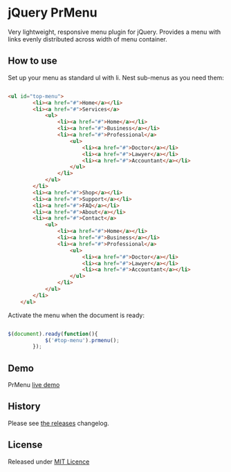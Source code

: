 # jQuery PrMenu

Very lightweight, responsive menu plugin for jQuery.  Provides a menu with links evenly distributed across width of menu container.

## How to use

Set up your menu as standard ul with li.  Nest sub-menus as you need them:

```html

<ul id="top-menu">
		<li><a href="#">Home</a></li>
		<li><a href="#">Services</a>
			<ul>
				<li><a href="#">Home</a></li>
				<li><a href="#">Business</a></li>
				<li><a href="#">Professional</a>
					<ul>
						<li><a href="#">Doctor</a></li>
						<li><a href="#">Lawyer</a></li>
						<li><a href="#">Accountant</a></li>
					</ul>
				</li>
			</ul>
		</li>
		<li><a href="#">Shop</a></li>
		<li><a href="#">Support</a></li>
		<li><a href="#">FAQ</a></li>
		<li><a href="#">About</a></li>
		<li><a href="#">Contact</a>
			<ul>
				<li><a href="#">Home</a></li>
				<li><a href="#">Business</a></li>
				<li><a href="#">Professional</a>
					<ul>
						<li><a href="#">Doctor</a></li>
						<li><a href="#">Lawyer</a></li>
						<li><a href="#">Accountant</a></li>
					</ul>
				</li>
			</ul>
		</li>
	</ul>

```

Activate the menu when the document is ready:

```js

$(document).ready(function(){
			$('#top-menu').prmenu();
		});

```

## Demo

PrMenu [live demo](http://pagerange.com/jquery/prmenu)

## History

Please see [the releases](https://github.com/pagerange/prmenu/releases) changelog.

## License

Released under [MIT Licence](http://www.opensource.org/licenses/mit-license.php)
